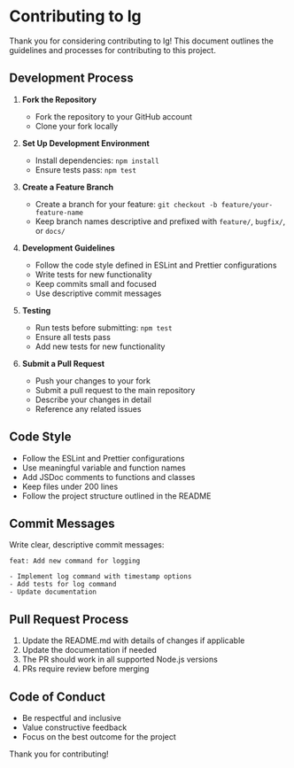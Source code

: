 # Contributing to lg

Thank you for considering contributing to lg! This document outlines the guidelines and processes for contributing to this project.

## Development Process

1. **Fork the Repository**
   - Fork the repository to your GitHub account
   - Clone your fork locally

2. **Set Up Development Environment**
   - Install dependencies: `npm install`
   - Ensure tests pass: `npm test`

3. **Create a Feature Branch**
   - Create a branch for your feature: `git checkout -b feature/your-feature-name`
   - Keep branch names descriptive and prefixed with `feature/`, `bugfix/`, or `docs/`

4. **Development Guidelines**
   - Follow the code style defined in ESLint and Prettier configurations
   - Write tests for new functionality
   - Keep commits small and focused
   - Use descriptive commit messages

5. **Testing**
   - Run tests before submitting: `npm test`
   - Ensure all tests pass
   - Add new tests for new functionality

6. **Submit a Pull Request**
   - Push your changes to your fork
   - Submit a pull request to the main repository
   - Describe your changes in detail
   - Reference any related issues

## Code Style

- Follow the ESLint and Prettier configurations
- Use meaningful variable and function names
- Add JSDoc comments to functions and classes
- Keep files under 200 lines
- Follow the project structure outlined in the README

## Commit Messages

Write clear, descriptive commit messages:

```
feat: Add new command for logging

- Implement log command with timestamp options
- Add tests for log command
- Update documentation
```

## Pull Request Process

1. Update the README.md with details of changes if applicable
2. Update the documentation if needed
3. The PR should work in all supported Node.js versions
4. PRs require review before merging

## Code of Conduct

- Be respectful and inclusive
- Value constructive feedback
- Focus on the best outcome for the project

Thank you for contributing! 